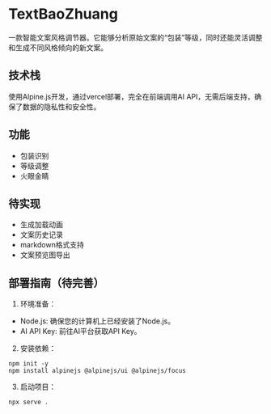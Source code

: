 # TextBaoZhuang
一款智能文案风格调节器。它能够分析原始文案的“包装”等级，同时还能灵活调整和生成不同风格倾向的新文案。

## 技术栈
使用Alpine.js开发，通过vercel部署，完全在前端调用AI API，无需后端支持，确保了数据的隐私性和安全性。

## 功能
- 包装识别
- 等级调整
- 火眼金睛

## 待实现
- 生成加载动画
- 文案历史记录
- markdown格式支持
- 文案预览图导出

## 部署指南（待完善）
1. 环境准备：
- Node.js: 确保您的计算机上已经安装了Node.js。
- AI API Key: 前往AI平台获取API Key。
2. 安装依赖：
```
npm init -y
npm install alpinejs @alpinejs/ui @alpinejs/focus
```
3. 启动项目：
```
npx serve .
```